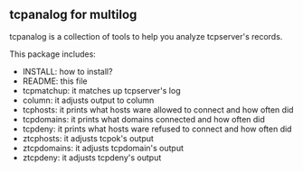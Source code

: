 ## tcpanalog for multilog

tcpanalog is a collection of tools to help you analyze tcpserver's records.

This package includes:

- INSTALL: how to install?
- README: this file
- tcpmatchup: it matches up tcpserver's log
- column: it adjusts output to column
- tcphosts: it prints what hosts ware allowed to connect and how often did
- tcpdomains: it prints what domains connected and how often did
- tcpdeny: it prints what hosts ware refused to connect and how often did
- ztcphosts: it adjusts tcpok's output
- ztcpdomains: it adjusts tcpdomain's output
- ztcpdeny: it adjusts tcpdeny's output

